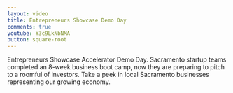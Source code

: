 ```yaml
---
layout: video
title: Entrepreneurs Showcase Demo Day
comments: true
youtube: Y3c9LkNbNMA
button: square-root
---
```


Entrepreneurs Showcase Accelerator Demo Day.
Sacramento startup teams completed an 8-week business boot camp, now they are preparing to pitch to a roomful of investors. Take a peek in local Sacramento businesses representing our growing economy.
